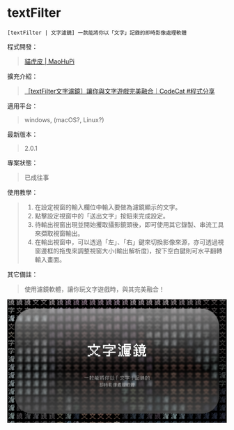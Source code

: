 # textFilter
```
[textFilter | 文字濾鏡] 一款能將你以「文字」記錄的即時影像處理軟體
```

程式開發：
> [貓虎皮 | MaoHuPi](https://github.com/MaoHuPi "前往「貓虎皮」的 github 主頁")

擴充介紹：
> [［textFilter文字濾鏡］讓你與文字遊戲完美融合｜CodeCat #程式分享](https://youtu.be/hUrnGyj5UGI "前往 YuoTube 觀看")

適用平台：
> windows, (macOS?, Linux?)

最新版本：
> 2.0.1

專案狀態：
> 已成往事

使用教學：
> 1. 在設定視窗的輸入欄位中輸入要做為濾鏡顯示的文字。
> 2. 點擊設定視窗中的「送出文字」按鈕來完成設定。
> 3. 待輸出視窗出現並開始攫取攝影鏡頭後，即可使用其它錄製、串流工具來擷取視窗輸出。
> 4. 在輸出視窗中，可以透過「左」、「右」鍵來切換影像來源，亦可透過視窗邊框的拖曳來調整視窗大小(輸出解析度)，按下空白鍵則可水平翻轉輸入畫面。

其它備註：
> 使用濾鏡軟體，讓你玩文字遊戲時，與其完美融合！

![textFilter專案封面](https://github.com/MaoHuPi/textFilter/blob/main/image/cover.png?raw=true)
